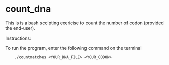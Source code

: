 # count_dna

This is is a bash sccipting exericise to count the number of codon (provided the end-user).

Instructions:

To run the program, enter the following command on the terminal

        ./countmatches <YOUR_DNA_FILE> <YOUR_CODON>